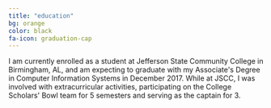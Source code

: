 ```yaml
---
title: "education"
bg: orange
color: black
fa-icon: graduation-cap
---
```


I am currently enrolled as a student at Jefferson State Community College in Birmingham, AL, and am expecting to graduate with my Associate's Degree in Computer Information Systems in December 2017. While at JSCC, I was involved with extracurricular activities, participating on the College Scholars' Bowl team for 5 semesters and serving as the captain for 3.
